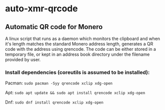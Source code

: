 # auto-xmr-qrcode
## Automatic QR code for Monero

A linux script that runs as a daemon which monitors the clipboard and when it's length matches the standard Monero address length, generates a QR code with the address using qrencode. The code can be either stored in a temporary file, or kept in an address book directory under the filename provided by user.

### Install dependencies (coreutils is assumed to be installed):

Pacman:
`sudo pacman -Syy qrencode xclip xdg-open`

Apt:
`sudo apt update && sudo apt install qrencode xclip xdg-open`

Dnf:
`sudo dnf install qrencode xclip xdg-open`
